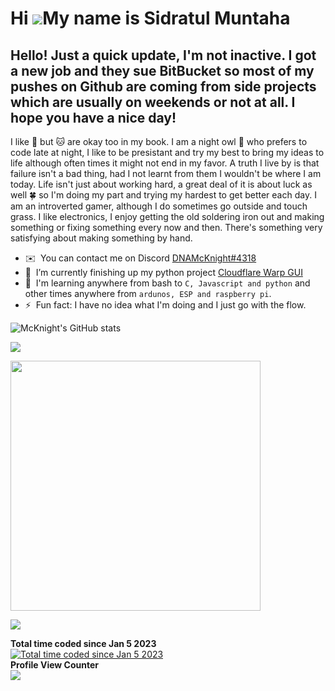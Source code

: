 Hi ![](https://user-images.githubusercontent.com/18350557/176309783-0785949b-9127-417c-8b55-ab5a4333674e.gif)My name is Sidratul Muntaha
=======================================================================================================================================
## Hello! Just a quick update, I'm not inactive. I got a new job and they sue BitBucket so most of my pushes on Github are coming from side projects which are usually on weekends or not at all. I hope you have a nice day!

I like 🐶 but 🐱 are okay too in my book. I am a night owl 🦉 who prefers to code late at night, I like to be presistant and try my best to bring my ideas to life although often times it might not end in my favor. A truth I live by is that failure isn't a bad thing, had I not learnt from them I wouldn't be where I am today. Life isn't just about working hard, a great deal of it is about luck as well 🍀 so I'm doing my part and trying my hardest to get better each day. I am an introverted gamer, although I do sometimes go outside and touch grass. I like electronics, I enjoy getting the old soldering iron out and making something or fixing something every now and then. There's something very satisfying about making something by hand.

*   ✉️  You can contact me on Discord [DNAMcKnight#4318](https://discord.com/users/310517079642079234)
*   🚀  I’m currently finishing up my python project [Cloudflare Warp GUI](https://github.com/DNAMcKnight/CloudflareWarpGUI)
*   🧠  I'm learning anywhere from bash to `C, Javascript and python` and other times anywhere from `ardunos, ESP and raspberry pi`.
*   ⚡  Fun fact: I have no idea what I'm doing and I just go with the flow.


![McKnight's GitHub stats](https://github-readme-stats.vercel.app/api?username=dnamcknight&show_icons=true&theme=radical&include_all_commits=true&count_private=true)

![](https://github-readme-streak-stats.herokuapp.com/?user=dnamcknight&theme=dark&hide_border=false)<br/>

<p>
  <img src="https://wakatime.com/share/@DNAMcKnight/2e0799bd-f180-4e51-ae66-8362b2f0b707.svg", height="400"/>
</p>

![](https://github-readme-stats.vercel.app/api/top-langs/?username=dnamcknight&theme=dark&hide_border=false&include_all_commits=true&count_private=true&layout=compact)

<summary><b>Total time coded since Jan 5 2023</b></summary>
<a href="https://wakatime.com/@fb640bef-8826-45d4-89a9-dc6e12cf9ebd"><img src="https://wakatime.com/badge/user/fb640bef-8826-45d4-89a9-dc6e12cf9ebd.svg" alt="Total time coded since Jan 5 2023" /></a>

<summary><b>Profile View Counter</b></summary>
<img src="https://komarev.com/ghpvc/?username=DNAMcKnight" />
<!--
**DNAMcKnight/DNAMcKnight** is a ✨ _special_ ✨ repository because its `README.md` (this file) appears on your GitHub profile.

Here are some ideas to get you started:

- 🔭 I’m currently working on ...
- 🌱 I’m currently learning ...
- 👯 I’m looking to collaborate on ...
- 🤔 I’m looking for help with ...
- 💬 Ask me about ...
- 📫 How to reach me: ...
- 😄 Pronouns: ...
- ⚡ Fun fact: ...
-->
